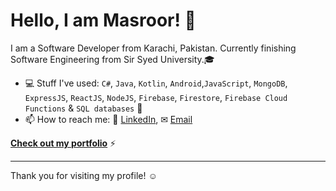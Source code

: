 # Hello, I am Masroor! 👋

I am a Software Developer from Karachi, Pakistan. 
Currently finishing Software Engineering from Sir Syed University.🎓

- 💻 Stuff I've used: `C#`, `Java`, `Kotlin`, `Android`,`JavaScript`, `MongoDB`, `ExpressJS`, `ReactJS`, `NodeJS`, `Firebase`, `Firestore`, `Firebase Cloud Functions` & `SQL databases` 🚀
- 📫 How to reach me: 💼 [LinkedIn](https://www.linkedin.com/in/masroor-aijaz-940b541b6/), ✉ [Email](mailto:masrooraijaz1@gmail.com) 

**[Check out my portfolio](https://mas-x.github.io/)** ⚡

---
Thank you for visiting my profile! ☺
